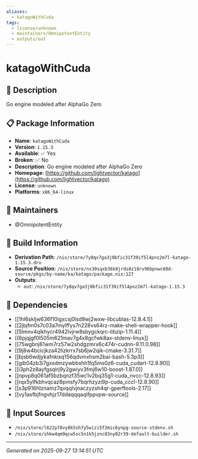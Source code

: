 ```yaml
---
aliases:
  - katagoWithCuda
tags:
  - license/unknown
  - maintainers/OmnipotentEntity
  - outputs/out
---
```


# katagoWithCuda

## 📝 Description

Go engine modeled after AlphaGo Zero

## 📋 Package Information

- **Name**: `katagoWithCuda`
- **Version**: `1.15.3`
- **Available**: ✅ Yes
- **Broken**: ✅ No
- **Description**: Go engine modeled after AlphaGo Zero
- **Homepage**: [https://github.com/lightvector/katago](https://github.com/lightvector/katago)
- **License**: `unknown`
- **Platforms**: `x86_64-linux`
## 👥 Maintainers

- @OmnipotentEntity


## 🔧 Build Information

- **Derivation Path**: `/nix/store/7y8qv7ga3j0bfic31f39if5l4pnz2m7l-katago-1.15.3.drv`
- **Source Position**: `/nix/store/ns30sqxb36k8jrds8z18rv96bpnwc60d-source/pkgs/by-name/ka/katago/package.nix:127`
- **Outputs**:
  - `out`:  `/nix/store/7y8qv7ga3j0bfic31f39if5l4pnz2m7l-katago-1.15.3`

## 🔗 Dependencies

- [[1hl6skljw636f10igxcsj0lsd9wj2wxw-libcublas-12.8.4.1]]
- [[2jbjfm0s7c03a7mylffys7n228vs64rz-make-shell-wrapper-hook]]
- [[5lmnv4qikhycr4942lvjrw8sbygckqrc-libzip-1.11.4]]
- [[6pjqjgf0l505m621mav7g4x8gcfwk8ax-stdenv-linux]]
- [[75wgbnj61wm7rz57w2shdgzmrx6c474r-cudnn-9.11.0.98]]
- [[9j8w4bcicjkza42lizkrrx7sb6jw2qik-cmake-3.31.7]]
- [[bjsb6wdjykafnkixq156qdvmxhsm2bai-bash-5.3p3]]
- [[gib04zb3i7gxsdmzywbbshh1fq5ms0z6-cuda_cudart-12.8.90]]
- [[i3ph2z8ayfgsqlrj9y2gwiyv3fmj6w10-boost-1.87.0]]
- [[npvp8q061af5bzbqnzf35wc1v2bq35g1-cuda_nvcc-12.8.93]]
- [[rqx5ylfkbhvqcaz8pmsfy7bqrhzyzi9p-cuda_cccl-12.8.90]]
- [[s3p916hlznamz7qvqqlvjnaczyzsh4qr-gperftools-2.17]]
- [[vy1asfbjfngvhjz17ddaqqqaqifppvpw-source]]

## 📁 Input Sources

- `/nix/store/l622p70vy8k5sh7y5wizi5f2mic6ynpg-source-stdenv.sh`
- `/nix/store/shkw4qm9qcw5sc5n1k5jznc83ny02r39-default-builder.sh`

---
*Generated on 2025-09-27 13:14:51 UTC*
